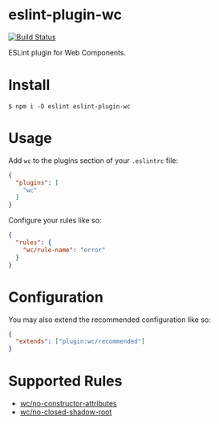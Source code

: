 # eslint-plugin-wc

[![Build Status](https://travis-ci.org/43081j/eslint-plugin-wc.svg?branch=master)](https://travis-ci.org/43081j/eslint-plugin-wc)

ESLint plugin for Web Components.

# Install

```
$ npm i -D eslint eslint-plugin-wc
```

# Usage

Add `wc` to the plugins section of your `.eslintrc` file:

```json
{
  "plugins": [
    "wc"
  ]
}
```

Configure your rules like so:

```json
{
  "rules": {
    "wc/rule-name": "error"
  }
}
```

# Configuration

You may also extend the recommended configuration like so:

```json
{
  "extends": ["plugin:wc/recommended"]
}
```

# Supported Rules

* [wc/no-constructor-attributes](docs/no-constructor-attributes.md)
* [wc/no-closed-shadow-root](docs/no-closed-shadow-root.md)
